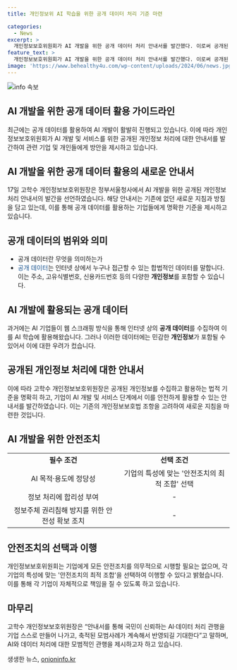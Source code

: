 ```yaml
---
title: 개인정보위 AI 학습을 위한 공개 데이터 처리 기준 마련

categories:
  - News
excerpt: >
  개인정보보호위원회가 AI 개발을 위한 공개 데이터 처리 안내서를 발간했다. 이로써 공개된 개인정보를 수집·활용하는 법적 기준이 명확해지며, 기업은 안전조치를 취하고 AI 학습에 사용할 수 있다. 이를 통해 기업은 안전조치의 최적 조합을 선택하여 이행할 수 있는데, 이로써 국민이 신뢰하는 AI·데이터 처리 관행을 기업 스스로 만들어 나가고 안내서에 모범사례가 반영되기를 기대된다.
feature_text: >
  개인정보보호위원회가 AI 개발을 위한 공개 데이터 처리 안내서를 발간했다. 이로써 공개된 개인정보를 수집·활용하는 법적 기준이 명확해지며, 기업은 안전조치를 취하고 AI 학습에 사용할 수 있다. 이를 통해 기업은 안전조치의 최적 조합을 선택하여 이행할 수 있는데, 이로써 국민이 신뢰하는 AI·데이터 처리 관행을 기업 스스로 만들어 나가고 안내서에 모범사례가 반영되기를 기대된다.
image: 'https://www.behealthy4u.com/wp-content/uploads/2024/06/news.jpg'
---
```


<p><img src="https://www.behealthy4u.com/wp-content/uploads/2024/06/news.jpg" alt="info 속보" /></p>

<h2 data-ke-size="size26">AI 개발을 위한 공개 데이터 활용 가이드라인</h2>

<p data-ke-size="size16">최근에는 공개 데이터를 활용하여 AI 개발이 활발히 진행되고 있습니다. 이에 따라 개인정보보호위원회가 AI 개발 및 서비스를 위한 공개된 개인정보 처리에 대한 안내서를 발간하여 관련 기업 및 개인들에게 방안을 제시하고 있습니다.</p>

<h2 data-ke-size="size24">AI 개발을 위한 공개 데이터 활용의 새로운 안내서</h2>

<p data-ke-size="size16">17일 고학수 개인정보보호위원장은 정부서울청사에서 AI 개발을 위한 공개된 개인정보 처리 안내서의 발간을 선언하였습니다. 해당 안내서는 기존에 없던 새로운 지침과 방침을 담고 있는데, 이를 통해 공개 데이터를 활용하는 기업들에게 명확한 기준을 제시하고 있습니다.</p>

<h2 data-ke-size="size24">공개 데이터의 범위와 의미</h2>

<ul>
  <li>공개 데이터란 무엇을 의미하는가</li>
  <li><span style="color: #1a5490;">공개 데이터</span>는 인터넷 상에서 누구나 접근할 수 있는 합법적인 데이터를 말합니다. 이는 주소, 고유식별번호, 신용카드번호 등의 다양한 <b>개인정보</b>를 포함할 수 있습니다.</li>
</ul>

<h2 data-ke-size="size24">AI 개발에 활용되는 공개 데이터</h2>

<p data-ke-size="size16">과거에는 AI 기업들이 웹 스크래핑 방식을 통해 인터넷 상의 <b>공개 데이터</b>를 수집하여 이를 AI 학습에 활용해왔습니다. 그러나 이러한 데이터에는 민감한 <b>개인정보</b>가 포함될 수 있어서 이에 대한 우려가 컸습니다.</p>

<h2 data-ke-size="size24">공개된 개인정보 처리에 대한 안내서</h2>

<p data-ke-size="size16">이에 따라 고학수 개인정보보호위원장은 공개된 개인정보를 수집하고 활용하는 법적 기준을 명확히 하고, 기업이 AI 개발 및 서비스 단계에서 이를 안전하게 활용할 수 있는 안내서를 발간하였습니다. 이는 기존의 개인정보보호법 조항을 고려하여 새로운 지침을 마련한 것입니다.</p>

<h2 data-ke-size="size24">AI 개발을 위한 안전조치</h2>

<table>
  <tr>
    <td style="text-align: center; height: 17px;"><b>필수 조건</b></td>
    <td style="text-align: center; height: 17px;"><b>선택 조건</b></td>
  </tr>
  <tr>
    <td style="text-align: center; height: 17px;">AI 목적·용도에 정당성</td>
    <td style="text-align: center; height: 17px;">기업의 특성에 맞는 '안전조치의 최적 조합' 선택</td>
  </tr>
  <tr>
    <td style="text-align: center; height: 17px;">정보 처리에 합리성 부여</td>
    <td style="text-align: center; height: 17px;">-</td>
  </tr>
  <tr>
    <td style="text-align: center; height: 17px;">정보주체 권리침해 방지를 위한 안전성 확보 조치</td>
    <td style="text-align: center; height: 17px;">-</td>
  </tr>
</table>

<h2 data-ke-size="size24">안전조치의 선택과 이행</h2>

<p data-ke-size="size16">개인정보보호위원회는 기업에게 모든 안전조치를 의무적으로 시행할 필요는 없으며, 각 기업의 특성에 맞는 '안전조치의 최적 조합'을 선택하여 이행할 수 있다고 밝혔습니다. 이를 통해 각 기업이 자체적으로 책임을 질 수 있도록 하고 있습니다.</p>

<h2 data-ke-size="size24">마무리</h2>

<p data-ke-size="size16">고학수 개인정보보호위원장은 “안내서를 통해 국민이 신뢰하는 AI·데이터 처리 관행을 기업 스스로 만들어 나가고, 축적된 모범사례가 계속해서 반영되길 기대한다”고 말하며, AI와 데이터 처리에 대한 모범적인 관행을 제시하고자 하고 있습니다.</p>
생생한 뉴스, <a href="https://onioninfo.kr" rel="dofollow">onioninfo.kr</a>


